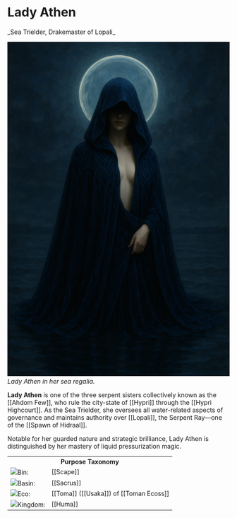 # Lady Athen <!-- Ximena Lathen -->
<!--_Lady Athen,  Esteran Leredith, Queen of Heshiu, -->_Sea Trielder, Drakemaster of Lopali_

<img src="wiki_images/Lady Athen.png"><i>Lady Athen in her sea regalia.</i></img>


**Lady Athen** is one of the three serpent sisters collectively known as the [[Ahdom Few]], who rule the city-state of [[Hypri]] through the [[Hypri Highcourt]]. As the Sea Trielder, she oversees all water-related aspects of governance and maintains authority over [[Lopali]], the Serpent Ray—one of the [[Spawn of Hidraal]]. <!--Beyond her visible role in Hypri politics, Ximena leads a complex double life as the secretive Queen of [[Heshiu]], an isolated [[Imaan Plane]] she has cultivated as a perfect ecosystem free from outside influence.-->

Notable for her guarded nature and strategic brilliance, Lady Athen is distinguished by her mastery of liquid pressurization magic. <!--To the public, she is known only as Lady Athen, concealing both her true name and her Concordian lineage to protect her carefully constructed power base.-->

<div class="taxonomy-table">
  <table>
    <tr>
      <th colspan="3">Purpose Taxonomy</th>
    </tr>
    <tr>
      <td class="taxon-label"><img src="wiki_images/icons/bin_icon.png" class="taxon-icon">Bin:</td>
      <td class="taxon-content" colspan="2">[[Scape]]</td>
    </tr>
    <tr>
      <td class="taxon-label"><img src="wiki_images/icons/basin_icon.png" class="taxon-icon">Basin:</td>
      <td class="taxon-content" colspan="2">[[Sacrus]]</td>
    </tr>
    <tr>
      <td class="taxon-label"><img src="wiki_images/icons/eco_icon.png" class="taxon-icon">Eco:</td>
      <td class="taxon-content" colspan="2">[[Toma]] ([[Usaka]]) of [[Toman Ecoss]]</td>
    </tr>
    <tr>
      <td class="taxon-label"><img src="wiki_images/icons/kingdom_icon.png" class="taxon-icon">Kingdom:</td>
      <td class="taxon-content" colspan="2">[[Huma]]</td>
    </tr>
  </table>
</div>

<!--
## Origins and Concealed Identity

### Concordian Lineage

Ximena Lathen was born to the prestigious [[Esteran Leredith]] family, one of the noble houses of the [[Branches of Concordia]]. However, she has deliberately severed all connections to her heritage, going so far as to modify her public surname from "Lathen" to "Athen"—a simple subtraction of a single letter that symbolically washed away her origins.

This rejection stems not merely from political expediency but from a philosophical conviction that the Concordian people have strayed from their original purpose. Ximena believes that by isolating herself from her ancestral ties, she can create a purer vision of what the Concordian ideal should be—embodied in her hidden realm of Heshiu.

### Transformation into Lady Athen

The public persona of Lady Athen is a carefully crafted image that changes with each line, supposedly reflecting the changing waters of Heshiu. This fluid identity allows Ximena to adapt her leadership approach while maintaining a consistent authority within the Highcourt.

Only her sisters [[Jarma Konich]] and [[Siela Qane]] know her true identity, with all three having adopted modified surnames to integrate into Hypri society. While her sisters' name changes were designed to help them fit in, Ximena's was specifically crafted to isolate her from her past.

## Liquid Pressurization Magic

### Mastery and Application

Ximena is considered the foremost practitioner of liquid pressurization magic in [[Toma]], capable of manipulating water at a molecular level through precise control of pressure differentials. Her abilities include:

- Altering the state of water between liquid, solid, and gas through pressure manipulation
- Creating underwater breathing environments by maintaining precise water pressure
- Generating devastating combat techniques that utilize water pressure as a cutting or crushing force
- Controlling ocean currents within limited areas, particularly around Hypri and the approaches to Heshiu

This specialized magic forms the basis for many of Heshiu's environmental systems and contributes significantly to Hypri's water management infrastructure. Ximena's expertise complements her sisters' mastery of solid (Jarma) and gaseous (Siela) pressure manipulation, creating a formidable triarchy of elemental control.

### Teaching and Legacy

Unlike her sisters, who maintain apprentices and schools for their respective magical disciplines, Ximena rarely shares her knowledge of liquid pressurization. The few students she has taken on report rigorous training focused on perfect control and philosophical understanding of water's nature rather than raw power or practical application.

Her reluctance to teach stems from her belief that true mastery requires complete dedication to understanding water's essence—an experience she considers deeply personal and potentially compromised by premature instruction.

## Roles and Responsibilities

### Sea Trielder of Hypri

As the Sea Trielder in the [[Hypri Highcourt]], Ximena oversees:

- Maintenance of water reservoirs throughout the spires
- Regulation of humidity levels to support Hypri's ecosystem
- Trade relationships with maritime powers, particularly along the eastern coast
- Diplomatic engagements with water-aligned communities and entities

Her public appearances as Lady Athen are characterized by formal precision and measured speech, revealing only what is necessary to maintain her authority and advance her objectives. She is known for wearing layered blue and green robes that seem to ripple like water when she moves—an effect enhanced by subtle applications of her pressure magic.

### Drakemaster of Lopali

Ximena's most significant power source is her control over [[Lopali]], the Serpent Ray—a massive Ferra-Water Natura hybrid creature descended from one of the three heads of [[Hidraal]]. As Drakemaster, she maintains a complex psychic bond with the primordial entity, channeling its power while simultaneously restraining its more destructive impulses.

Through this connection, Ximena gains enhanced magical capabilities and access to ancient knowledge preserved in Lopali's consciousness. The relationship is symbiotic but fraught with tension, as Lopali's inherent nature as a spawn of Hidraal includes the destructive [[Hoard Sickness]] that afflicts all primordials.

### Queen of Heshiu

Ximena's most closely guarded role is as the architect and absolute ruler of [[Heshiu]], an isolated [[Imaan Plane]] she has shaped into what she considers a perfect ecosystem. This hidden realm, accessible only through specifically tuned portals, represents her vision of an ideal world—one where carefully selected elements exist in perfect harmony under her watchful control.

Heshiu is designed as a self-sustaining environment where water cycles are regulated with absolute precision, creating ideal conditions for rare aquatic species and specialized botanical research. Ximena restricts access to this realm severely, allowing entry only to those who meet her exacting standards of purity and purpose.

## Personal Ambitions and Plans

### The Imperial Growth Project

Ximena harbors ambitious plans for what she calls "Imperial Growth"—a long-term strategy to expand Heshiu's influence by deepening the [[Sea of Presence]] that surrounds it. This project aims to create conditions where the unique lichen species she cultivates can propagate beyond current boundaries, essentially extending her perfect ecosystem's reach.

The ultimate goal of this project appears to be a form of benevolent imperialism—spreading what Ximena considers an ideal environment to "improve" existing ecosystems. This vision puts her at odds with both her sisters, who favor different approaches to restoring [[Gludestit]] and addressing the primordials' [[Hoard Sickness]].

### Relationship with Fuscia Lustin

One of the few individuals who can challenge Ximena is [[Fuscia Lustin]], a powerful figure in the [[Chain of Delta]]. Their relationship is characterized by complex power dynamics and mutual respect tempered by profound ideological differences.

Notably, Fuscia Lustin does not know that Sea Trielder Ximena Lathen and Lady Leredith (Ximena's occasional alternate identity when dealing with specific external powers) are the same person. This compartmentalization allows Ximena to maintain leverage in negotiations while gathering intelligence about Delta operations that might threaten her various spheres of influence.

## Related Wiki Pages

- [[Hypri]]
- [[Hypri Highcourt]]
- [[Ahdom Few]]
- [[Jarma Konich]]
- [[Siela Qane]]
- [[Lopali]]
- [[Heshiu]]
- [[Spawn of Hidraal]]
- [[Hidraal]]
- [[Branches of Concordia]]
- [[Esteran Leredith]]

-->
